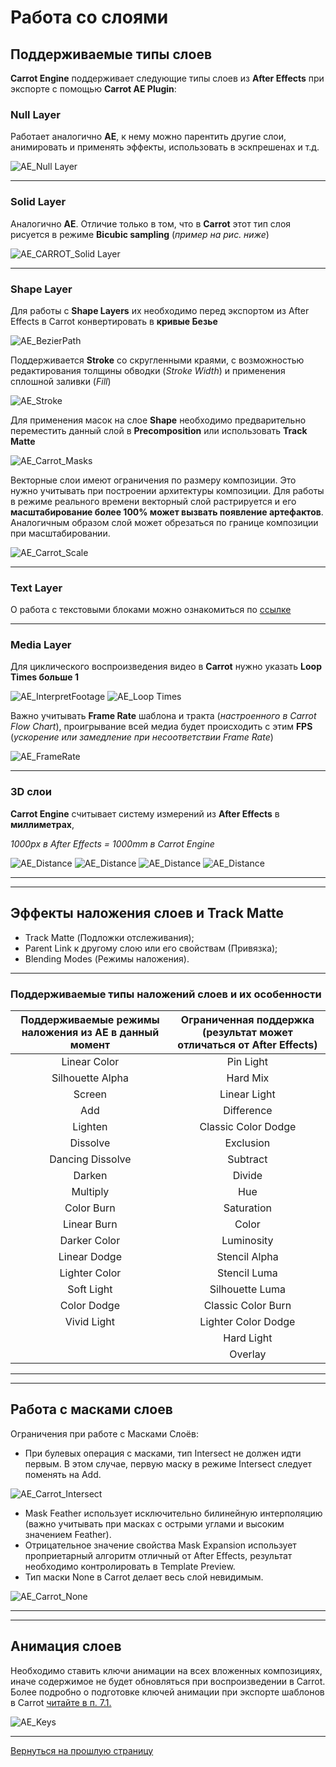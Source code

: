 # **Работа со слоями**

## Поддерживаемые типы слоев

**Carrot Engine** поддерживает следующие типы слоев из **After Effects** при экспорте с помощью **Carrot AE Plugin**:

### Null Layer

Работает аналогично **AE**, к нему можно парентить другие слои, анимировать и применять эффекты, использовать в эскпрешенах и т.д. 

![AE_Null Layer](_images/image101.jpg "Null Layer")

---

### Solid Layer
   Аналогично **АЕ**. Отличие только в том, что в **Carrot** этот тип слоя рисуется в режиме **Bicubic sampling** (*пример на рис. ниже*)

   ![AE_CARROT_Solid Layer](_images/image102.jpg "Solid Layer")

---

### Shape Layer
   Для работы с **Shape Layers** их необходимо перед экспортом из After Effects в Carrot конвертировать в **кривые Безье**

   ![AE_BezierPath](_images/image103.jpg "Convert to Bezier Path")

   Поддерживается **Stroke** со скругленными краями, с возможностью редактирования толщины обводки (*Stroke Width*) и применения сплошной заливки (*Fill*)

   ![AE_Stroke](_images/image104.jpg "Stroke")

   Для применения масок на слое **Shape** необходимо предварительно переместить данный слой в **Precomposition** или использовать **Track Matte**
   
   ![AE_Carrot_Masks](_images/image105.jpg "AE_Carrot_Masks") 

   Векторные слои имеют ограничения по размеру композиции. Это нужно учитывать при построении архитектуры композиции. Для работы в режиме реального времени векторный слой растрируется и его **масштабирование более 100% может вызвать появление артефактов**. Аналогичным образом слой может обрезаться по границе композиции при масштабировании.

   ![AE_Carrot_Scale](_images/image106.jpg "AE_Carrot_Scale")

---

### Text Layer

О работа с текстовыми блоками можно ознакомиться по [ссылке](texts.md)

---

### Media Layer
   Для циклического воспроизведения видео в **Carrot** нужно указать **Loop Times больше 1**

   ![AE_InterpretFootage](_images/image107.jpg "Interpret Footage")
   ![AE_Loop Times](_images/image108.jpg "Loop Times")
   
   Важно учитывать **Frame Rate** шаблона и тракта (*настроенного в Carrot Flow Chart*), проигрывание всей медиа будет происходить с этим **FPS** (*ускорение или замедление при несоответствии Frame Rate*)

   ![AE_FrameRate](_images/image109.jpg "Frame Rate")

---

### 3D слои

**Carrot Engine** считывает систему измерений из **After Effects** в **миллиметрах**, 

*1000px в After Effects = 1000mm в Carrot Engine*

![AE_Distance](_images/image110.jpg "Distance")
![AE_Distance](_images/image111.jpg "Distance")
![AE_Distance](_images/image112.jpg "Distance")
![AE_Distance](_images/image113.jpg "Distance")

---
---

## Эффекты наложения слоев и Track Matte

- Track Matte (Подложки отслеживания);
- Parent Link к другому слою или его свойствам (Привязка);
- Blending Modes (Режимы наложения).

---

### Поддерживаемые типы наложений слоев и их особенности

| Поддерживаемые режимы наложения из AE в данный момент | Ограниченная поддержка (результат может отличаться от After Effects) |
|:-----------------------------------------------------:|:--------------------------------------------------------------------:|
|  Linear Color | Pin Light |
| Silhouette Alpha | Hard Mix |
| Screen | Linear Light |
| Add | Difference |
| Lighten | Classic Color Dodge |
| Dissolve | Exclusion |
| Dancing Dissolve | Subtract |
| Darken | Divide |
| Multiply | Hue |
| Color Burn | Saturation |
| Linear Burn | Color |
| Darker Color | Luminosity |
| Linear Dodge | Stencil Alpha |
| Lighter Color | Stencil Luma |
| Soft Light | Silhouette Luma |
| Color Dodge | Classic Color Burn |
| Vivid Light | Lighter Color Dodge |
| | Hard Light |
| | Overlay |

---
---

## Работа с масками слоев

Ограничения при работе с Масками Слоёв:

- При булевых операция с масками, тип Intersect не должен идти первым. В этом случае, первую маску в режиме Intersect следует поменять на Add.

![AE_Carrot_Intersect](_images/image114_2.gif "Intersect")

- Мask Feather использует исключительно билинейную интерполяцию (важно учитывать при масках с острыми углами и высоким значением Feather).
- Отрицательное значение свойства Мask Expansion использует проприетарный алгоритм отличный от After Effects, результат необходимо контролировать в Template Preview.
- Тип маски None в Carrot делает весь слой невидимым.

![AE_Carrot_None](_images/image115.jpg "Mask - None")

---
---

## Анимация слоев

Необходимо ставить ключи анимации на всех вложенных композициях, иначе содержимое не будет обновляться при воспроизведении в Carrot. Более подробно о подготовке ключей анимации при экспорте шаблонов в Сarrot [читайте в п. 7.1.](export.md)

![AE_Keys](_images/image116.jpg "Keys")

---

[Вернуться на прошлую страницу](user-guide.md)